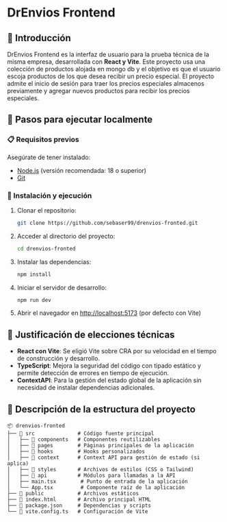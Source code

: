 # DrEnvios Frontend

## 📌 Introducción
DrEnvios Frontend es la interfaz de usuario para la prueba técnica de la misma empresa, desarrollada con **React y Vite**. Este proyecto usa una colección de productos alojada en mongo db y el objetivo es que el usuario escoja productos de los que desea recibir un precio especial. El proyecto admite el inicio de sesión para traer los precios especiales almacenos previamente y agregar nuevos productos para recibir los precios especiales.

## 🚀 Pasos para ejecutar localmente

### 📋 Requisitos previos
Asegúrate de tener instalado:
- [Node.js](https://nodejs.org/) (versión recomendada: 18 o superior)
- [Git](https://git-scm.com/)

### 🔧 Instalación y ejecución
1. Clonar el repositorio:
   ```bash
   git clone https://github.com/sebaser99/drenvios-fronted.git
   ```
2. Acceder al directorio del proyecto:
   ```bash
   cd drenvios-fronted
   ```
3. Instalar las dependencias:
   ```bash
   npm install
   ```
4. Iniciar el servidor de desarrollo:
   ```bash
   npm run dev
   ```
5. Abrir el navegador en [http://localhost:5173](http://localhost:5173) (por defecto con Vite)

## 🎯 Justificación de elecciones técnicas

- **React con Vite**: Se eligió Vite sobre CRA por su velocidad en el tiempo de construcción y desarrollo.
- **TypeScript**: Mejora la seguridad del código con tipado estático y permite detección de errores en tiempo de ejecución.
- **ContextAPI**: Para la gestión del estado global de la aplicación sin necesidad de instalar dependencias adicionales.

## 📂 Descripción de la estructura del proyecto

```plaintext
📦 drenvios-fronted
├── 📁 src              # Código fuente principal
│   ├── 📁 components   # Componentes reutilizables
│   ├── 📁 pages        # Páginas principales de la aplicación
│   ├── 📁 hooks        # Hooks personalizados
│   ├── 📁 context      # Context API para gestión de estado (si aplica)
│   ├── 📁 styles       # Archivos de estilos (CSS o Tailwind)
│   ├── 📁 api          # Módulos para llamadas a la API
│   ├── main.tsx        # Punto de entrada de la aplicación
│   └── App.tsx         # Componente raíz de la aplicación
├── 📁 public           # Archivos estáticos
├── 📄 index.html       # Archivo principal HTML
├── 📄 package.json     # Dependencias y scripts
└── 📄 vite.config.ts   # Configuración de Vite
```


